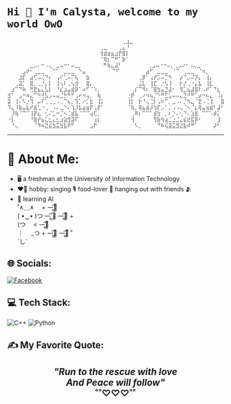 # `Hi 👋 I'm Calysta, welcome to my world OwO`</span>

                             ⠀  ⠀   ⠀⠀⠀⠀⢀⣰⣀
                                  ⢀⣀⠀⠀⠀⢀⣄⠘⠀
                                  ⢺⣾⣶⣦⣰⡟⣿⡇
                                  ⠈⢿⡆⠉⠛⠁⡷⠁⠀⠀
    ⠀⠀⠀⠀⠀⠀⣀⡠⠄⠒⠠⢄⠀⣀⠤⠒⠂⠤⣀⡀⠀⠀⠀  ⠀⠛⢷⣄⣼⠃⠀⠀⠀⠀⠀⠀⠀⢀⣠⠤⠐⠒⠤⡀⢀⡠⠔⠂⠠⢄⣀⠀⠀⠀⠀⠀⠀
    ⠀⠀⠀⠀⣠⠞⠂⢀⣀⣀⠀⠀⠉⠁⠀⣀⣀⣀⠀⠑⣤⠀⠀⠀⠀⠀⠀⠀⠉⠋⠀⠀⠀⠀⠀⠀⠀⣴⠋⠀⣀⣀⣀⠀⠈⠉⠀⢀⣀⣀⠀⠈⠲⡀⠀⠀⠀⠀
    ⠀⠀⠀⣸⡏⠀⣴⢋⠤⢌⠙⠆⠀⢠⠎⢁⠤⠍⢧⠀⠀⣷⠀⠀⠀⠀⠀⠀⠀⠀⠀⠀⠀⠀⠀⢀⡿⠁⢠⡞⡡⠤⡉⠳⠀⠀⡴⠉⡠⠬⡹⡄⠀⢸⡄⠀⠀⠀
    ⠀⠀⢀⣽⡁⠀⣿⡀⢀⡘⡄⡇⠀⢸⢢⠇⢀⢢⣺⠀⠀⣿⡄⠀⠀⠀⠀⠀⠀⠀⠀⠀⠀⠀⠀⣨⣇⠀⢸⣏⠀⡐⢣⢸⠀⠀⡗⡜⢀⠐⣄⣧⠀⢸⣇⠀⠀⠀
    ⠀⣰⠉⠙⠷⠀⢛⣟⣦⣄⣣⡇⠀⠘⣎⣰⣤⣾⡿⠁⠴⠋⠈⠱⡀⠀⠀⠀⠀⠀⠀⠀⠀⢀⡎⠉⠻⠆⠈⣿⣳⣤⣙⣼⠂⠀⢻⣁⣦⣼⣿⠇⠠⠞⠁⠙⣆⠀
    ⣺⠁⠀⣠⠒⠶⣄⠉⠓⢚⣣⡠⠤⢤⣈⡓⠛⠋⢠⠖⠲⢤⡀⠀⢷⠀⠀⠀⠀⠀⠀⠀⢐⡟⠀⢀⠔⠲⢦⡈⠑⠛⣋⣡⠤⠤⣄⣙⠚⠛⢁⡴⠒⠦⣄⠀⠨⡆
    ⣽⠀⢸⠄⠣⡐⢹⠀⡤⠏⢁⢀⢀⠠⢀⠉⢦⡀⢹⡁⠔⡁⣗⠀⢸⡅⠀⠀⠀⠀⠀⠀⢸⡇⠀⡗⠘⢄⢈⡇⢠⠖⠉⡀⣀⠠⠄⡈⠳⣄⠈⣟⠠⢈⢸⠀⠀⣿
    ⠹⣄⠸⣷⣤⣧⠞⣾⢁⠐⢀⠀⠠⠄⣀⠑⠄⢱⡸⣧⣴⣶⡟⢠⡟⠁⠀⠀⠀⠀⠀⠀⠈⢷⡀⢿⣦⣾⡼⢳⡏⡠⠁⡀⠠⠠⢄⠈⠢⠈⣆⢿⣤⢶⣾⠃⣼⠃
    ⠀⡸⢷⠈⠉⠉⢸⡟⣆⠀⢂⠌⣁⠒⡈⠢⢈⣾⣧⠈⠉⠉⢴⢏⡀⠀⠀⠀⠀⠀⠀⠀⠀⢀⠿⡆⠉⠉⠁⣾⣳⠀⡀⠆⡑⠄⢂⠙⠄⣱⣿⠀⠉⠉⠡⡾⡅⠀
    ⠐⡇⠀⠀⠀⠀⠘⣿⡞⣦⣅⣂⣄⣂⣰⣵⣻⣽⠏⠀⠀⠀⠀⢰⡆⠀⠀⠀⠀⠀⠀⠀⠀⢺⠀⠀⠀⠀⠀⢻⣷⢳⣴⣈⣐⣈⣄⣮⣞⣯⡿⠂⠀⠀⠀⠀⣸⠀
    ⠀⠘⢄⠀⠀⠀⠀⠈⠻⠶⣝⣮⣳⣭⣳⣧⠟⠋⠀⠀⠀⠀⣠⠟⠀⠀⠀⠀⠀⠀⠀⠀⠀⠀⠣⡀⠀⠀⠀⠀⠙⠷⢮⣽⣭⣻⣜⣷⠾⠛⠁⠀⠀⠀⠀⡼⠃⠀

-----
# 💫 About Me:
- 🖥️ a freshman at the University of Information Technology
- ❤️‍🔥 hobby: singing 🎙️ food-lover 🌭 hanging out with friends 🫂
- 🌱 learning AI<br>˚∧＿∧  　+        —̳͟͞͞🩵<br>(  •‿• )つ  —̳͟͞͞ 🩵         —̳͟͞͞🩵 +<br>(つ　 <                —̳͟͞͞🩵<br>｜　 _つ      +  —̳͟͞͞🩵          —̳͟͞͞🩵 ˚<br>`し´
           
## 🌐 Socials:
[![Facebook](https://img.shields.io/badge/Facebook-blue)](https://facebook.com/aepxtchCal)

## 💻 Tech Stack:
![C++](https://img.shields.io/badge/c++-%2300599C.svg?style=for-the-badge&logo=c%2B%2B&logoColor=white) ![Python](https://img.shields.io/badge/python-3670A0?style=for-the-badge&logo=python&logoColor=ffdd54)

## ✍️ My Favorite Quote:
*<h2 align="center"> "Run to the rescue with love <br>
 And Peace will follow" <br>*
˚˚♡♡♡˚˚</h2>
